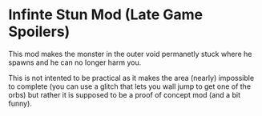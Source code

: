 # Infinte Stun Mod (Late Game Spoilers)
This mod makes the monster in the outer void permanetly stuck where he spawns and he can no longer harm you.

This is not intented to be practical as it makes the area (nearly) impossible to complete (you can use a glitch that lets you wall jump to get one of the orbs) but rather it is supposed to be a proof of concept mod (and a bit funny).
